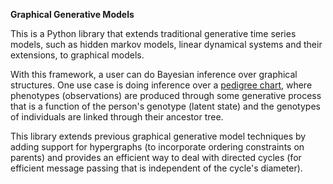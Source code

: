 **Graphical Generative Models**

This is a Python library that extends traditional generative time series models, such as hidden markov models, linear dynamical systems and their extensions, to graphical models.

With this framework, a user can do Bayesian inference over graphical structures.  One use case is doing inference over a [pedigree chart](https://en.wikipedia.org/wiki/Pedigree_chart), where phenotypes (observations) are produced through some generative process that is a function of the person's genotype (latent state) and the genotypes of individuals are linked through their ancestor tree.

This library extends previous graphical generative model techniques by adding support for hypergraphs (to incorporate ordering constraints on parents) and provides an efficient way to deal with directed cycles (for efficient message passing that is independent of the cycle's diameter).
